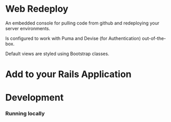 # Web Redeploy

An embedded console for pulling code from github and redeploying your server environments.

Is configured to work with Puma and Devise (for Authentication) out-of-the-box.

Default views are styled using Bootstrap classes.



# Add to your Rails Application




# Development

### Running locally

